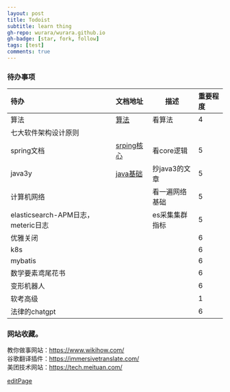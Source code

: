 ```yaml
---
layout: post
title: Todoist
subtitle: learn thing
gh-repo: wurara/wurara.github.io
gh-badge: [star, fork, follow]
tags: [test]
comments: true
---
```





### 待办事项


| 待办                               | 文档地址                                                     | 描述           | 重要程度 |
| :--------------------------------- | :----------------------------------------------------------- | -------------- | :------- |
| 算法                               | [算法](https://github.com/trekhleb/javascript-algorithms)    | 看算法         | 4        |
| 七大软件架构设计原则               |                                                              |                |          |
| spring文档                         | [srping核心](https://docs.spring.io/spring-framework/docs/current/reference/html/core.html#spring-core) | 看core逻辑     | 5        |
| java3y                             | [java基础](https://github.com/ZhongFuCheng3y/athena)         | 抄java3的文章  | 5        |
| 计算机网络                         |                                                              | 看一遍网络基础 | 5        |
| elasticsearch-APM日志，meteric日志 |                                                              | es采集集群指标 | 5        |
| 优雅关闭                           |                                                              |                | 6        |
| k8s                                |                                                              |                | 6        |
| mybatis                            |                                                              |                | 6        |
| 数学要素鸢尾花书                     |                                                              |                | 6        |
| 变形机器人                          |                                                              |                | 6        |
| 软考高级                          |                                                              |                | 1        |
| 法律的chatgpt                     |                                                              |                | 6        |


### 网站收藏。
教你做事网站：https://www.wikihow.com/   
谷歌翻译插件：https://immersivetranslate.com/   
美团技术网站：https://tech.meituan.com/  




[editPage](https:github.com/wurara/wurara.github.io/edit/master/_posts/2022-12-30-todo.md)
